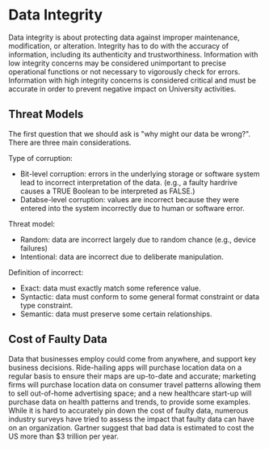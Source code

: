 # Data Integrity
Data integrity is about protecting data against improper maintenance, modification, or alteration. Integrity has to do with the accuracy of information, including its authenticity and trustworthiness. Information with low integrity concerns may be considered unimportant to precise operational functions or not necessary to vigorously check for errors. Information with high integrity concerns is considered critical and must be accurate in order to prevent negative impact on University activities.

## Threat Models
The first question that we should ask is "why might our data be wrong?". There are three main considerations.

Type of corruption:
- Bit-level corruption: errors in the underlying storage or software system lead to incorrect interpretation of the data. (e.g., a faulty hardrive causes a TRUE Boolean to be interpreted as FALSE.)
- Databse-level corruption: values are incorrect because they were entered into the system incorrectly due to human or software error.

Threat model:
- Random: data are incorrect largely due to random chance (e.g., device failures)
- Intentional: data are incorrect due to deliberate manipulation.

Definition of incorrect:
- Exact: data must exactly match some reference value. 
- Syntactic: data must conform to some general format constraint or data type constraint.
- Semantic: data must preserve some certain relationships.

## Cost of Faulty Data
Data that businesses employ could come from anywhere, and support key business decisions. 
Ride-hailing apps will purchase location data on a regular basis to ensure their maps are up-to-date and accurate; marketing firms will purchase location data on consumer travel patterns allowing them to sell out-of-home advertising space; and a new healthcare start-up will purchase data on health patterns and trends, to provide some examples. While it is hard to accurately pin down the cost of faulty data, numerous industry surveys have tried to assess the impact that faulty data can have on an organization. Gartner suggest that bad data is estimated to cost the US more than $3 trillion per year. 

